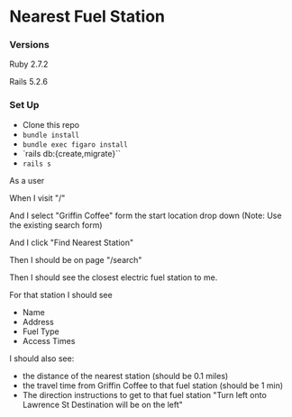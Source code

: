 # Nearest Fuel Station

### Versions

Ruby 2.7.2

Rails 5.2.6

### Set Up

- Clone this repo
- `bundle install`
- `bundle exec figaro install`
- `rails db:{create,migrate}``
- `rails s`

As a user

When I visit "/"

And I select "Griffin Coffee" form the start location drop down (Note: Use the existing search form)

And I click "Find Nearest Station"

Then I should be on page "/search"

Then I should see the closest electric fuel station to me.

For that station I should see
- Name
- Address
- Fuel Type
- Access Times

I should also see:
- the distance of the nearest station (should be 0.1 miles)
- the travel time from Griffin Coffee to that fuel station (should be 1 min)
- The direction instructions to get to that fuel station
  "Turn left onto Lawrence St Destination will be on the left"
